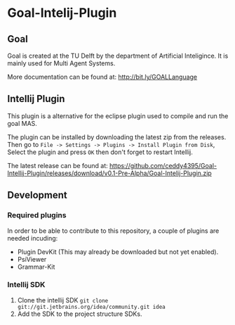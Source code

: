 # Goal-Intelij-Plugin

## Goal
Goal is created at the TU Delft by the department of Artificial Inteligince. It is mainly used for Multi Agent Systems.

More documentation can be found at: http://bit.ly/GOALLanguage 

## Intellij Plugin
This plugin is a alternative for the eclipse plugin used to compile and run the goal MAS. 

The plugin can be installed by downloading the latest zip from the releases. 
Then go to ``File -> Settings -> Plugins -> Install Plugin from Disk``, Select the plugin and press 
``OK`` then don't forget to restart Intellij.

The latest release can be found at: https://github.com/ceddy4395/Goal-Intellij-Plugin/releases/download/v0.1-Pre-Alpha/Goal-Intelij-Plugin.zip

## Development 

### Required plugins
In order to be able to contribute to this repository, a couple of plugins are needed incuding: 
- Plugin DevKit (This may already be downloaded but not yet enabled).
- PsiViewer
- Grammar-Kit

### Intellij SDK
1. Clone the intellij SDK `git clone git://git.jetbrains.org/idea/community.git idea`
2. Add the SDK to the project structure SDKs.
